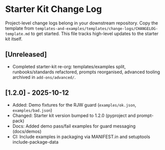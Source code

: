 # Starter Kit Change Log

Project-level change logs belong in your downstream repository. Copy the
template from `templates-and-examples/templates/change-logs/CHANGELOG-template.md`
to get started. This file tracks high-level updates to the starter kit itself.

## [Unreleased]
- Completed starter-kit re-org: templates/examples split, runbooks/standards refactored, prompts reorganised, advanced tooling archived in `add-ons/advanced/`.

## [1.2.0] - 2025-10-12
- Added: Demo fixtures for the RJW guard (`examples/ok.json`, `examples/bad.json`)
- Changed: Starter kit version bumped to 1.2.0 (pyproject and prompt-pack)
- Docs: Added demo pass/fail examples for guard messaging (docs/demos)
- CI: Include examples in packaging via MANIFEST.in and setuptools include-package-data
